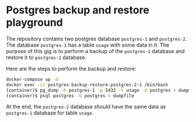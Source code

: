 # Postgres backup and restore playground

The repository contains two postgres database `postgres-1` and `postgres-2`.
The database `postgres-1` has a table `usage` with some data in it. 
The purpose of this gig is to perform a backup of the `postgres-1` database 
and restore it to `postgres-2` database.


Here are the steps to perform the backup and restore:
```bash
docker-compose up -d
docker exec -it postgres-backup-restore-postgres-2-1 /bin/bash
(container)$ pg_dump -h postgres-1 -p 5432 -t usage -U postgres > dumpfile
(container)$ psql postgres -U postgres < dumpfile
```

At the end, the `postgres-2` database should have the same data as `postgres-1` database
for table `usage`.